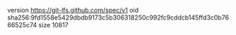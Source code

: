 version https://git-lfs.github.com/spec/v1
oid sha256:9fd1558e5429dbdb9173c5b306318250c992fc9cddcb145ffd3c0b7666525c74
size 10817
